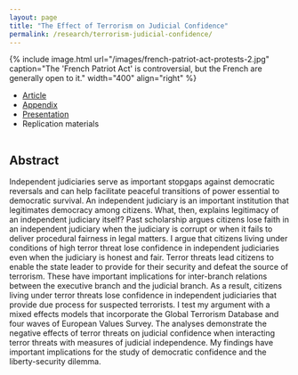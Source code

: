 ```yaml
---
layout: page
title: "The Effect of Terrorism on Judicial Confidence"
permalink: /research/terrorism-judicial-confidence/
---
```


{% include image.html url="/images/french-patriot-act-protests-2.jpg" caption="The 'French Patriot Act' is controversial, but the French are generally open to it." width="400" align="right" %}

<!--## Article and Supporting Materials  --> 

- [Article](https://github.com/svmiller/terrorism-judiciary/blob/master/terrorism-judiciary.pdf)
- [Appendix](https://github.com/svmiller/terrorism-judiciary/blob/master/appendix/terrorism-judiciary-appendix.pdf) 
- [Presentation](https://github.com/svmiller/terrorism-judiciary/blob/master/presentation/terrorism-judiciary-presentation.pdf)
- Replication materials


<hr style="clear:both;visibility: hidden;" />  

## Abstract

Independent judiciaries serve as important stopgaps against democratic reversals and can help facilitate peaceful transitions of power essential to democratic survival. An independent judiciary is an important institution that legitimates democracy among citizens. What, then, explains legitimacy of an independent judiciary itself? Past scholarship argues citizens lose faith in an independent judiciary when the judiciary is corrupt or when it fails to deliver procedural fairness in legal matters. I argue that citizens living under conditions of high terror threat lose confidence in independent judiciaries even when the judiciary is honest and fair. Terror threats lead citizens to enable the state leader to provide for their security and defeat the source of terrorism. These have important implications for inter-branch relations between the executive branch and the judicial branch. As a result, citizens living under terror threats lose confidence in independent judiciaries that provide due process for suspected terrorists. I test my argument with a mixed effects models that incorporate the Global Terrorism Database and four waves of European Values Survey. The analyses demonstrate the negative effects of terror threats on judicial confidence when interacting terror threats with measures of judicial independence. My findings have important implications for the study of democratic confidence and the liberty-security dilemma.

